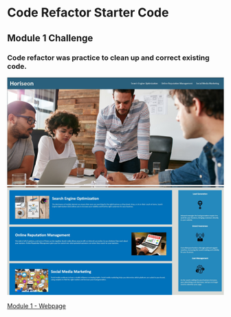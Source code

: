 # Code Refactor Starter Code
## Module 1 Challenge 
### Code refactor was practice to clean up and correct existing code.

![alt text](./website%20img1.jpg)
![alt text](./website%20img2.jpg)

[Module 1 - Webpage](https://vyang9887.github.io/Module-1/Develop/)
